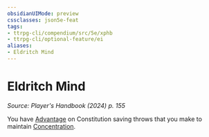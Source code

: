 ```yaml
---
obsidianUIMode: preview
cssclasses: json5e-feat
tags:
- ttrpg-cli/compendium/src/5e/xphb
- ttrpg-cli/optional-feature/ei
aliases:
- Eldritch Mind
---
```

# Eldritch Mind
*Source: Player's Handbook (2024) p. 155*  

You have [Advantage](/3-Mechanics/CLI/variant-rules/advantage-xphb.md) on Constitution saving throws that you make to maintain [Concentration](/3-Mechanics/CLI/conditions.md#Concentration).